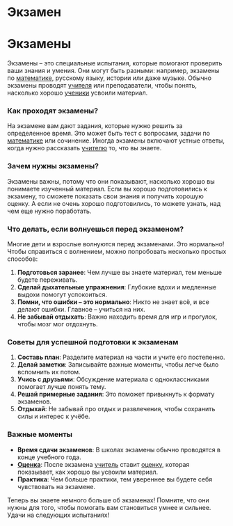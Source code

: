 # Экзамен

# Экзамены

Экзамены – это специальные испытания, которые помогают проверить ваши знания и умения. Они могут быть разными: например, экзамены по [математике](Математика.md), русскому языку, истории или даже музыке. Обычно экзамены проводят [учителя](Учитель.md) или преподаватели, чтобы понять, насколько хорошо [ученики](Ученик.md) усвоили материал.

### Как проходят экзамены?

На экзамене вам дают задания, которые нужно решить за определенное время. Это может быть тест с вопросами, задачи по [математике](Математика.md) или сочинение. Иногда экзамены включают устные ответы, когда нужно рассказать [учителю](Учитель.md) то, что вы знаете.

### Зачем нужны экзамены?

Экзамены важны, потому что они показывают, насколько хорошо вы понимаете изученный материал. Если вы хорошо подготовились к экзамену, то сможете показать свои знания и получить хорошую оценку. А если не очень хорошо подготовились, то можете узнать, над чем еще нужно поработать.

### Что делать, если волнуешься перед экзаменом?

Многие дети и взрослые волнуются перед экзаменами. Это нормально! Чтобы справиться с волнением, можно попробовать несколько простых способов:

1. **Подготовься заранее**: Чем лучше вы знаете материал, тем меньше будете переживать.
2. **Сделай дыхательные упражнения**: Глубокие вдохи и медленные выдохи помогут успокоиться.
3. **Помни, что ошибки – это нормально**: Никто не знает всё, и все делают ошибки. Главное – учиться на них.
4. **Не забывай отдыхать**: Важно находить время для игр и прогулок, чтобы мозг мог отдохнуть.

### Советы для успешной подготовки к экзаменам

1. **Составь план**: Разделите материал на части и учите его постепенно.
2. **Делай заметки**: Записывайте важные моменты, чтобы легче было вспомнить их потом.
3. **Учись с друзьями**: Обсуждение материала с одноклассниками помогает лучше понять тему.
4. **Решай примерные задания**: Это поможет привыкнуть к формату экзаменов.
5. **Отдыхай**: Не забывай про отдых и развлечения, чтобы сохранить силы и интерес к учёбе.

### Важные моменты

- **Время сдачи экзаменов**: В школах экзамены обычно проводятся в конце учебного года.
- **[Оценка](Оценка.md)**: После экзамена [учитель](Учитель.md) ставит [оценку](Оценка.md), которая показывает, как хорошо вы усвоили материал.
- **Практика**: Чем больше практики, тем увереннее вы будете себя чувствовать на экзамене.

Теперь вы знаете немного больше об экзаменах! Помните, что они нужны для того, чтобы помогать вам становиться умнее и сильнее. Удачи на следующих испытаниях!
